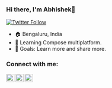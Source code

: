 ### Hi there, I'm Abhishek👋

[![Twitter Follow](https://img.shields.io/twitter/follow/builditabhi?color=1DA1F2&logo=twitter&style=for-the-badge)](https://twitter.com/intent/follow?original_referer=https%3A%2F%2Fgithub.com%2FcodeSTACKr&screen_name=builditabhi)
- 🏠 Bengaluru, India
- 🌱 Learning Compose multiplatform.
- 🥅 Goals: Learn more and share more.

### Connect with me:

[<img align="left" alt="codeSTACKr | Twitter" width="22px" src="https://cdn.jsdelivr.net/npm/simple-icons@v3/icons/twitter.svg" />][twitter]
[<img align="left" alt="codeSTACKr | LinkedIn" width="22px" src="https://cdn.jsdelivr.net/npm/simple-icons@v3/icons/linkedin.svg" />][linkedin]
[<img align="left" alt="codeSTACKr | Instagram" width="22px" src="https://cdn.jsdelivr.net/npm/simple-icons@v3/icons/instagram.svg" />][instagram]



[twitter]: https://twitter.com/builditabhi
[instagram]: https://www.instagram.com/instaDevAbhi
[linkedin]: https://www.linkedin.com/in/builditabhi
